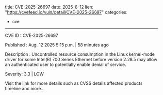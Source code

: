  
title: CVE-2025-26697
date: 2025-8-12
lien: "https://cvefeed.io/vuln/detail/CVE-2025-26697"
categories:
  - cve
---

CVE ID : CVE-2025-26697

Published :  Aug. 12
2025
5:15 p.m. | 58 minutes ago

Description : Uncontrolled resource consumption in the Linux kernel-mode driver for some Intel(R) 700 Series Ethernet before version 2.28.5 may allow an authenticated user to potentially enable denial of service.

Severity: 3.3 | LOW

Visit the link for more details
such as CVSS details
affected products
timeline
and more...
